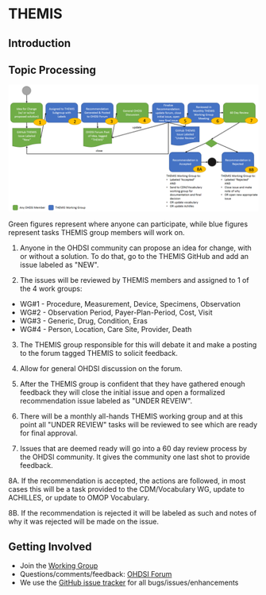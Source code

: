 # THEMIS

## Introduction

## Topic Processing

![THEMIS Process Diagram](src/img/THEMIS_WG_Process_Diagram.png)

Green figures represent where anyone can participate, while blue figures represent tasks THEMIS group members will work on.

1. Anyone in the OHDSI community can propose an idea for change, with or without a solution.  To do that, go to the THEMIS GitHub and add an issue labeled as "NEW".

2. The issues will be reviewed by THEMIS members and assigned to 1 of the 4 work groups:
 - WG#1 - Procedure, Measurement, Device, Specimens, Observation
 - WG#2 - Observation Period, Payer-Plan-Period, Cost, Visit
 - WG#3 - Generic, Drug, Condition, Eras
 - WG#4 - Person, Location, Care Site, Provider, Death

3. The THEMIS group responsible for this will debate it and make a posting to the forum tagged THEMIS to solicit feedback.

4. Allow for general OHDSI discussion on the forum.

5. After the THEMIS group is confident that they have gathered enough feedback they will close the initial issue and open a formalized recommendation issue labeled as "UNDER REVEIW".

6. There will be a monthly all-hands THEMIS working group and at this point all "UNDER REVIEW" tasks will be reviewed to see which are ready for final approval.

7. Issues that are deemed ready will go into a 60 day review process by the OHDSI community.  It gives the community one last shot to provide feedback.

8A. If the recommendation is accepted, the actions are followed, in most cases this will be a task provided to the CDM/Vocabulary WG, update to ACHILLES, or update to OMOP Vocabulary.

8B. If the recommendation is rejected it will be labeled as such and notes of why it was rejected will be made on the issue.

## Getting Involved
* Join the [Working Group](http://www.ohdsi.org/web/wiki/doku.php?id=projects:workgroups:themis) 
* Questions/comments/feedback: <a href="http://forums.ohdsi.org/tags/themis">OHDSI Forum</a>
* We use the <a href="../../issues">GitHub issue tracker</a> for all bugs/issues/enhancements